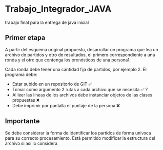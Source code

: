 # Trabajo_Integrador_JAVA
trabajo final para la entrega de java inicial 


## Primer etapa

A partir del esquema original propuesto, desarrollar un programa que lea un archivo de
partidos y otro de resultados, el primero correspondiente a una ronda y el otro que contenga
los pronósticos de una persona1.

Cada ronda debe tener una cantidad fija de partidos, por ejemplo 2. El programa debe:
- Estar subido en un repositorio de GIT :white_check_mark:
- Tomar como argumento 2 rutas a cada archivo que se necesita :white_check_mark: ?
- Al leer las líneas de los archivos debe instanciar objetos de las clases propuestas :x:
- Debe imprimir por pantalla el puntaje de la persona :x:

## Importante
Se debe considerar la forma de identificar los partidos de forma unívoca para su correcto
procesamiento. Está permitido modificar la estructura del archivo si así lo considera.
